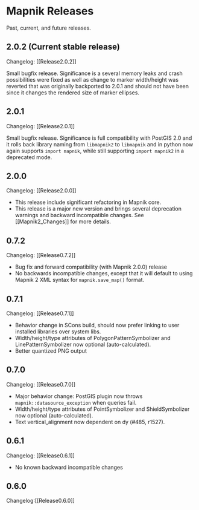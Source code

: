 # Mapnik Releases

Past, current, and future releases.

## 2.0.2 (Current stable release)

Changelog: [[Release2.0.2]]

Small bugfix release. Significance is a several memory leaks and crash possibilities were fixed as well as change to marker width/height was reverted that was originally backported to 2.0.1 and should not have been since it changes the rendered size of marker ellipses.

## 2.0.1

Changelog: [[Release2.0.1]]

Small bugfix release. Significance is full compatibility with PostGIS 2.0 and it rolls back library naming from `libmapnik2` to `libmapnik` and in python now again supports `import mapnik`, while still supporting `import mapnik2` in a deprecated mode.

## 2.0.0

Changelog: [[Release2.0.0]]

* This release include significant refactoring in Mapnik core.
* This release is a major new version and brings several deprecation warnings and backward incompatible changes. See [[Mapnik2_Changes]] for more details. 

## 0.7.2

Changelog: [[Release0.7.2]]

* Bug fix and forward compatibility (with Mapnik 2.0.0) release
* No backwards incompatible changes, except that it will default to using Mapnik 2 XML syntax for `mapnik.save_map()` format.

## 0.7.1

Changelog: [[Release0.7.1]]

* Behavior change in SCons build, should now prefer linking to user installed libraries over system libs.
* Width/height/type attributes of PolygonPatternSymbolizer and LinePatternSymbolizer now optional (auto-calculated).
* Better quantized PNG output

## 0.7.0

Changelog: [[Release0.7.0]]

* Major behavior change: PostGIS plugin now throws `mapnik::datasource_exception` when queries fail.
* Width/height/type attributes of PointSymbolizer and ShieldSymbolizer now optional (auto-calculated).
* Text vertical_alignment now dependent on dy (#485, r1527).

## 0.6.1

Changelog: [[Release0.6.1]]
 
 * No known backward incompatible changes

## 0.6.0

Changelog:[[Release0.6.0]]